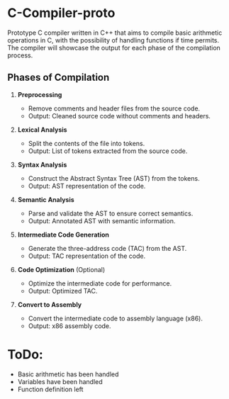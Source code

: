 # C-Compiler-proto

Prototype C compiler written in C++ that aims to compile basic arithmetic operations in C, with the possibility of handling functions if time permits. The compiler will showcase the output for each phase of the compilation process.

## Phases of Compilation

1. **Preprocessing**
   - Remove comments and header files from the source code.
   - Output: Cleaned source code without comments and headers.

2. **Lexical Analysis**
   - Split the contents of the file into tokens.
   - Output: List of tokens extracted from the source code.

3. **Syntax Analysis**
   - Construct the Abstract Syntax Tree (AST) from the tokens.
   - Output: AST representation of the code.

4. **Semantic Analysis**
   - Parse and validate the AST to ensure correct semantics.
   - Output: Annotated AST with semantic information.

5. **Intermediate Code Generation**
   - Generate the three-address code (TAC) from the AST.
   - Output: TAC representation of the code.

6. **Code Optimization** (Optional)
   - Optimize the intermediate code for performance.
   - Output: Optimized TAC.

7. **Convert to Assembly**
   - Convert the intermediate code to assembly language (x86).
   - Output: x86 assembly code.

# ToDo:
- Basic arithmetic has been handled
- Variables have been handled
- Function definition left

